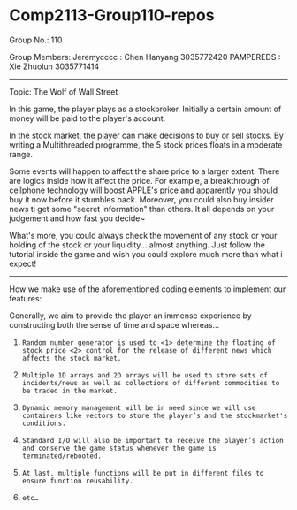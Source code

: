 # Comp2113-Group110-repos

Group No.: 110



Group Members:   Jeremycccc :  Chen Hanyang    3035772420       PAMPEREDS :   Xie Zhuolun     3035771414

*************************************************************************************************************************


Topic: The Wolf of Wall Street

In this game, the player plays as a stockbroker. Initially a certain amount of money will be paid to the player's account. 

In the stock market, the player can make decisions to buy or sell stocks. By writing a Multithreaded programme, the 5 stock prices floats in a moderate range. 

Some events will happen to affect the share price to a larger extent. There are logics inside how it affect the price. For example,  a breakthrough of cellphone technology will boost APPLE's price and apparently you should buy it now before it stumbles back. Moreover, you could also buy insider news ti get some "secret information" than others. It all depends on your judgement and how fast you decide~

What's more, you could always check the movement of any stock or your holding of the stock or your liquidity... almost anything. Just follow the tutorial inside the game and wish you could explore much more than what i expect!



*************************************************************************************************************************


How we make use of the aforementioned coding elements to implement our features:


Generally, we aim to provide the player an immense experience by constructing both the sense of time and space whereas…



1.     Random number generator is used to <1> determine the floating of stock price <2> control for the release of different news which affects the stock market.

2.     Multiple 1D arrays and 2D arrays will be used to store sets of incidents/news as well as collections of different commodities to be traded in the market. 

3.     Dynamic memory management will be in need since we will use containers like vectors to store the player’s and the stockmarket's conditions.

4.     Standard I/O will also be important to receive the player’s action and conserve the game status whenever the game is terminated/rebooted.

5.     At last, multiple functions will be put in different files to ensure function reusability.

6.     etc…
